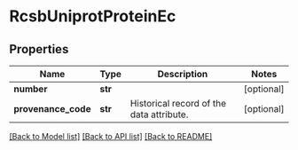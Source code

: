 # RcsbUniprotProteinEc

## Properties
Name | Type | Description | Notes
------------ | ------------- | ------------- | -------------
**number** | **str** |  | [optional] 
**provenance_code** | **str** | Historical record of the data attribute. | [optional] 

[[Back to Model list]](../README.md#documentation-for-models) [[Back to API list]](../README.md#documentation-for-api-endpoints) [[Back to README]](../README.md)

